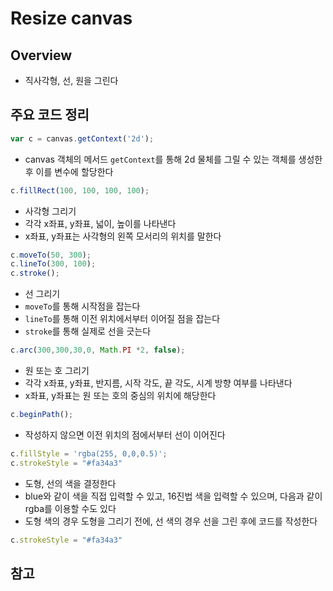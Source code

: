 # Resize canvas
## Overview
- 직사각형, 선, 원을 그린다

## 주요 코드 정리

```javascript
var c = canvas.getContext('2d');
```
- canvas 객체의 메서드 ```getContext```를 통해 2d 물체를 그릴 수 있는 객체를 생성한 후 이를 변수에 할당한다

```javascript
c.fillRect(100, 100, 100, 100);
```
- 사각형 그리기
- 각각 x좌표, y좌표, 넓이, 높이를 나타낸다
- x좌표, y좌표는 사각형의 왼쪽 모서리의 위치를 말한다

```javascript
c.moveTo(50, 300);
c.lineTo(300, 100);
c.stroke();
```
- 선 그리기
- ```moveTo```를 통해 시작점을 잡는다
- ```lineTo```를 통해 이전 위치에서부터 이어질 점을 잡는다
- ```stroke```를 통해 실제로 선을 긋는다

```javascript
c.arc(300,300,30,0, Math.PI *2, false);
```
- 원 또는 호 그리기
- 각각 x좌표, y좌표, 반지름, 시작 각도, 끝 각도, 시계 방향 여부를 나타낸다
- x좌표, y좌표는 원 또는 호의 중심의 위치에 해당한다

```javascript
c.beginPath();
```
- 작성하지 않으면 이전 위치의 점에서부터 선이 이어진다

```javascript
c.fillStyle = 'rgba(255, 0,0,0.5)';
c.strokeStyle = "#fa34a3"
```
- 도형, 선의 색을 결정한다
- blue와 같이 색을 직접 입력할 수 있고, 16진법 색을 입력할 수 있으며, 다음과 같이 rgba를 이용할 수도 있다
- 도형 색의 경우 도형을 그리기 전에, 선 색의 경우 선을 그린 후에 코드를 작성한다

```javascript
c.strokeStyle = "#fa34a3"
```

## 참고
